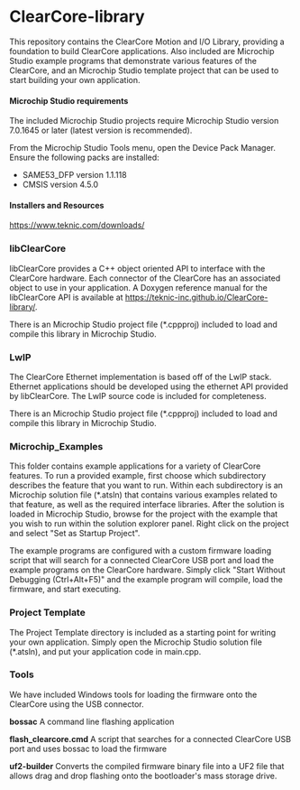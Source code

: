 # ClearCore-library 

This repository contains the ClearCore Motion and I/O Library, providing a foundation to build ClearCore applications. Also included are Microchip Studio example programs that demonstrate various features of the ClearCore, and an Microchip Studio template project that can be used to start building your own application.

#### Microchip Studio requirements

The included Microchip Studio projects require Microchip Studio version 7.0.1645 or later (latest version is recommended).

From the Microchip Studio Tools menu, open the Device Pack Manager. Ensure the following packs are installed:
* SAME53_DFP version 1.1.118
* CMSIS version 4.5.0

#### Installers and Resources

https://www.teknic.com/downloads/

### libClearCore

libClearCore provides a C++ object oriented API to interface with the ClearCore hardware. Each connector of the ClearCore has an associated object to use in your application. A Doxygen reference manual for the libClearCore API is available at https://teknic-inc.github.io/ClearCore-library/.

There is an Microchip Studio project file (*.cppproj) included to load and compile this library in Microchip Studio.

### LwIP

The ClearCore Ethernet implementation is based off of the LwIP stack. Ethernet applications should be developed using the ethernet API provided by libClearCore. The LwIP source code is included for completeness.

There is an Microchip Studio project file (*.cppproj) included to load and compile this library in Microchip Studio.

### Microchip_Examples

This folder contains example applications for a variety of ClearCore features. To run a provided example, first choose which subdirectory describes the feature that you want to run. Within each subdirectory is an Microchip solution file (*.atsln) that contains various examples related to that feature, as well as the required interface libraries. After the solution is loaded in Microchip Studio, browse for the project with the example that you wish to run within the solution explorer panel. Right click on the project and select "Set as Startup Project". 

The example programs are configured with a custom firmware loading script that will search for a connected ClearCore USB port and load the example programs on the ClearCore hardware. Simply click "Start Without Debugging (Ctrl+Alt+F5)" and the example program will compile, load the firmware, and start executing.

### Project Template
The Project Template directory is included as a starting point for writing your own application. Simply open the Microchip Studio solution file (*.atsln), and put your application code in main.cpp.

### Tools

We have included Windows tools for loading the firmware onto the ClearCore using the USB connector. 

**bossac** A command line flashing application

**flash_clearcore.cmd** A script that searches for a connected ClearCore USB port and uses bossac to load the firmware

**uf2-builder** Converts the compiled firmware binary file into a UF2 file that allows drag and drop flashing onto the bootloader's mass storage drive.

